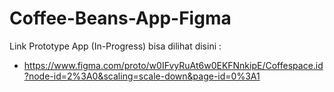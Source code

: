 # Coffee-Beans-App-Figma

Link Prototype App (In-Progress) bisa dilihat disini :
- https://www.figma.com/proto/w0IFvyRuAt6w0EKFNnkipE/Coffespace.id?node-id=2%3A0&scaling=scale-down&page-id=0%3A1

